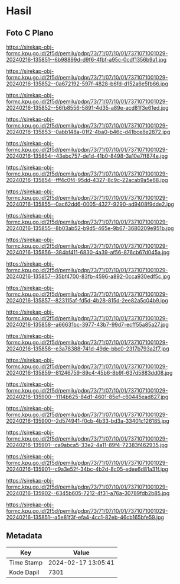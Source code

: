# Hasil

## Foto C Plano

https://sirekap-obj-formc.kpu.go.id/2f5d/pemilu/pdpr/73/71/07/10/01/7371071001029-20240216-135851--6b98899d-d9f6-4fbf-a95c-0cdf1356b9a1.jpg

https://sirekap-obj-formc.kpu.go.id/2f5d/pemilu/pdpr/73/71/07/10/01/7371071001029-20240216-135852--0a672192-597f-4828-b6fd-d152a6e5fb66.jpg

https://sirekap-obj-formc.kpu.go.id/2f5d/pemilu/pdpr/73/71/07/10/01/7371071001029-20240216-135852--56fb8556-5891-4d35-a89e-acd81f3e61ed.jpg

https://sirekap-obj-formc.kpu.go.id/2f5d/pemilu/pdpr/73/71/07/10/01/7371071001029-20240216-135853--0abb148a-01f2-4ba0-b46c-d41bce8e2872.jpg

https://sirekap-obj-formc.kpu.go.id/2f5d/pemilu/pdpr/73/71/07/10/01/7371071001029-20240216-135854--43ebc757-de1d-41b0-8498-3a10e7ff874e.jpg

https://sirekap-obj-formc.kpu.go.id/2f5d/pemilu/pdpr/73/71/07/10/01/7371071001029-20240216-135854--fff4c0f4-95dd-4327-8c9c-22acab9a5e68.jpg

https://sirekap-obj-formc.kpu.go.id/2f5d/pemilu/pdpr/73/71/07/10/01/7371071001029-20240216-135855--0ac62dd6-0005-4327-9290-ad9408f9dde2.jpg

https://sirekap-obj-formc.kpu.go.id/2f5d/pemilu/pdpr/73/71/07/10/01/7371071001029-20240216-135855--8b03ab52-b9d5-465e-9b67-3680209e951b.jpg

https://sirekap-obj-formc.kpu.go.id/2f5d/pemilu/pdpr/73/71/07/10/01/7371071001029-20240216-135856--384bf411-6830-4a39-af56-876cb67d045a.jpg

https://sirekap-obj-formc.kpu.go.id/2f5d/pemilu/pdpr/73/71/07/10/01/7371071001029-20240216-135857--35bf4700-83fb-4596-a892-0cca930edf5c.jpg

https://sirekap-obj-formc.kpu.go.id/2f5d/pemilu/pdpr/73/71/07/10/01/7371071001029-20240216-135857--823115af-fd5d-4b28-815d-2ee82a5c04b9.jpg

https://sirekap-obj-formc.kpu.go.id/2f5d/pemilu/pdpr/73/71/07/10/01/7371071001029-20240216-135858--a66631bc-3977-43b7-99d7-ecff55a85a27.jpg

https://sirekap-obj-formc.kpu.go.id/2f5d/pemilu/pdpr/73/71/07/10/01/7371071001029-20240216-135858--e3a78388-741d-49de-bbc0-2317b793a2f7.jpg

https://sirekap-obj-formc.kpu.go.id/2f5d/pemilu/pdpr/73/71/07/10/01/7371071001029-20240216-135859--81246759-89c4-45b6-8b9f-637d5883dd08.jpg

https://sirekap-obj-formc.kpu.go.id/2f5d/pemilu/pdpr/73/71/07/10/01/7371071001029-20240216-135900--1114b625-84d1-4601-85ef-c60445ead827.jpg

https://sirekap-obj-formc.kpu.go.id/2f5d/pemilu/pdpr/73/71/07/10/01/7371071001029-20240216-135900--2d574941-f0cb-4b33-bd3a-33401c126185.jpg

https://sirekap-obj-formc.kpu.go.id/2f5d/pemilu/pdpr/73/71/07/10/01/7371071001029-20240216-135901--ca9abca5-33e2-4a11-89f4-72383f462935.jpg

https://sirekap-obj-formc.kpu.go.id/2f5d/pemilu/pdpr/73/71/07/10/01/7371071001029-20240216-135901--c9a3e52f-34bc-4b2d-8c05-edee6d81a31f.jpg

https://sirekap-obj-formc.kpu.go.id/2f5d/pemilu/pdpr/73/71/07/10/01/7371071001029-20240216-135902--6345b605-7212-4f31-a76a-30789fdb2b85.jpg

https://sirekap-obj-formc.kpu.go.id/2f5d/pemilu/pdpr/73/71/07/10/01/7371071001029-20240216-135851--a5e81f3f-efa4-4cc1-82eb-46cb165bfe59.jpg


## Metadata

| Key        | Value               |
| ---------- | ------------------- |
| Time Stamp | 2024-02-17 13:05:41 |
| Kode Dapil | 7301                |



